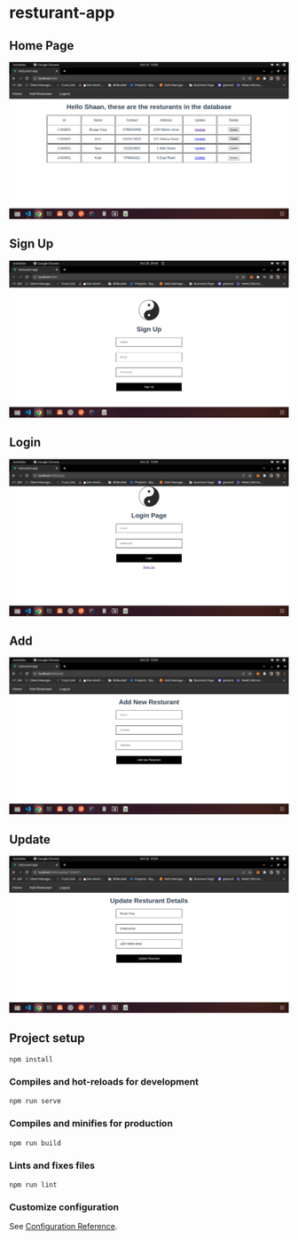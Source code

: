 # resturant-app

## Home Page
![alt text](https://github.com/ShaanWocker/VueJS-Management-App/blob/main/src/assets/HomePage.png?raw=true)

## Sign Up
![alt text](https://github.com/ShaanWocker/VueJS-Management-App/blob/main/src/assets/Readme1.png?raw=true)

## Login
![alt text](https://github.com/ShaanWocker/VueJS-Management-App/blob/main/src/assets/Login.png?raw=true)

## Add
![alt text](https://github.com/ShaanWocker/VueJS-Management-App/blob/main/src/assets/Add.png?raw=true)

## Update
![alt text](https://github.com/ShaanWocker/VueJS-Management-App/blob/main/src/assets/Update.png?raw=true)

## Project setup
```
npm install
```

### Compiles and hot-reloads for development
```
npm run serve
```

### Compiles and minifies for production
```
npm run build
```

### Lints and fixes files
```
npm run lint
```

### Customize configuration
See [Configuration Reference](https://cli.vuejs.org/config/).
